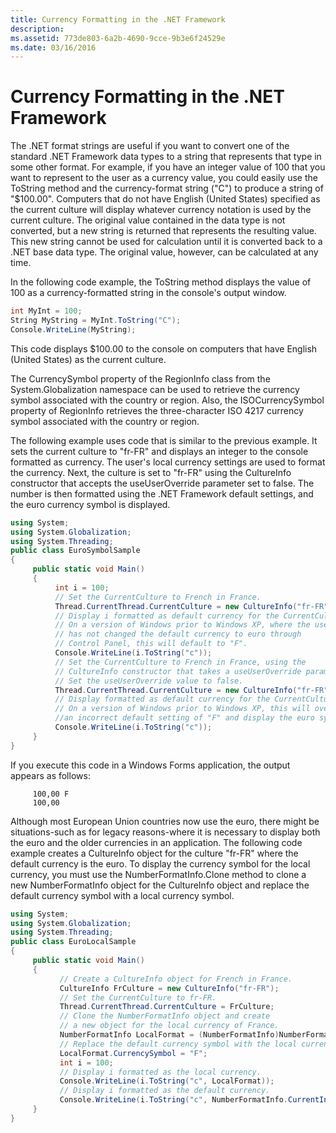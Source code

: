 ```yaml
---
title: Currency Formatting in the .NET Framework
description: 
ms.assetid: 773de803-6a2b-4690-9cce-9b3e6f24529e
ms.date: 03/16/2016
---
```



# Currency Formatting in the .NET Framework

The .NET format strings are useful if you want to convert one of the standard .NET Framework data types to a string that represents that type in some other format. For example, if you have an integer value of 100 that you want to represent to the user as a currency value, you could easily use the ToString method and the currency-format string ("C") to produce a string of "$100.00". Computers that do not have English (United States) specified as the current culture will display whatever currency notation is used by the current culture. The original value contained in the data type is not converted, but a new string is returned that represents the resulting value. This new string cannot be used for calculation until it is converted back to a .NET base data type. The original value, however, can be calculated at any time.

In the following code example, the ToString method displays the value of 100 as a currency-formatted string in the console's output window.

```C#
int MyInt = 100;
String MyString = MyInt.ToString("C");
Console.WriteLine(MyString);
```

This code displays $100.00 to the console on computers that have English (United States) as the current culture.

The CurrencySymbol property of the RegionInfo class from the System.Globalization namespace can be used to retrieve the currency symbol associated with the country or region. Also, the ISOCurrencySymbol property of RegionInfo retrieves the three-character ISO 4217 currency symbol associated with the country or region.

The following example uses code that is similar to the previous example. It sets the current culture to "fr-FR" and displays an integer to the console formatted as currency. The user's local currency settings are used to format the currency. Next, the culture is set to "fr-FR" using the CultureInfo constructor that accepts the useUserOverride parameter set to false. The number is then formatted using the .NET Framework default settings, and the euro currency symbol is displayed.

```C#
using System;
using System.Globalization;
using System.Threading;
public class EuroSymbolSample
{
     public static void Main()
     {
          int i = 100;
          // Set the CurrentCulture to French in France.
          Thread.CurrentThread.CurrentCulture = new CultureInfo("fr-FR");
          // Display i formatted as default currency for the CurrentCulture.
          // On a version of Windows prior to Windows XP, where the user
          // has not changed the default currency to euro through
          // Control Panel, this will default to "F".
          Console.WriteLine(i.ToString("c"));
          // Set the CurrentCulture to French in France, using the
          // CultureInfo constructor that takes a useUserOverride parameter.
          // Set the useUserOverride value to false.
          Thread.CurrentThread.CurrentCulture = new CultureInfo("fr-FR", false);
          // Display formatted as default currency for the CurrentCulture.
          // On a version of Windows prior to Windows XP, this will override
          //an incorrect default setting of "F" and display the euro symbol (i).
          Console.WriteLine(i.ToString("c"));
     }
}
```

If you execute this code in a Windows Forms application, the output appears as follows:
```
     100,00 F
     100,00
```

Although most European Union countries now use the euro, there might be situations-such as for legacy reasons-where it is necessary to display both the euro and the older currencies in an application. The following code example creates a CultureInfo object for the culture "fr-FR" where the default currency is the euro. To display the currency symbol for the local currency, you must use the NumberFormatInfo.Clone method to clone a new NumberFormatInfo object for the CultureInfo object and replace the default currency symbol with a local currency symbol.

```C#
using System;
using System.Globalization;
using System.Threading;
public class EuroLocalSample
{
     public static void Main()
     {
           // Create a CultureInfo object for French in France.
           CultureInfo FrCulture = new CultureInfo("fr-FR");
           // Set the CurrentCulture to fr-FR.
           Thread.CurrentThread.CurrentCulture = FrCulture;
           // Clone the NumberFormatInfo object and create
           // a new object for the local currency of France.
           NumberFormatInfo LocalFormat = (NumberFormatInfo)NumberFormatInfo.CurrentInfo.Clone();
           // Replace the default currency symbol with the local currency symbol.
           LocalFormat.CurrencySymbol = "F";
           int i = 100;
           // Display i formatted as the local currency.
           Console.WriteLine(i.ToString("c", LocalFormat));
           // Display i formatted as the default currency.
           Console.WriteLine(i.ToString("c", NumberFormatInfo.CurrentInfo));
     }
}
```

